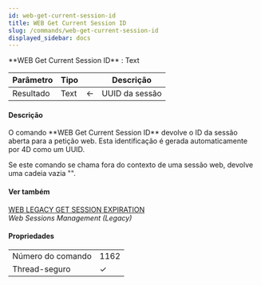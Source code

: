 ```yaml
---
id: web-get-current-session-id
title: WEB Get Current Session ID
slug: /commands/web-get-current-session-id
displayed_sidebar: docs
---
```


<!--REF #_command_.WEB Get current session ID.Syntax-->**WEB Get Current Session ID**  : Text<!-- END REF-->
<!--REF #_command_.WEB Get current session ID.Params-->
| Parâmetro | Tipo |  | Descrição |
| --- | --- | --- | --- |
| Resultado | Text | &#8592; | UUID da sessão |

<!-- END REF-->

#### Descrição 

<!--REF #_command_.WEB Get current session ID.Summary-->O comando **WEB Get Current Session ID** devolve o ID da sessão aberta para a petição web.<!-- END REF--> Esta identificação é gerada automaticamente por 4D como um UUID.  
  
Se este comando se chama fora do contexto de uma sessão web, devolve uma cadeia vazia "".

#### Ver também 

[WEB LEGACY GET SESSION EXPIRATION](web-legacy-get-session-expiration.md)  
*Web Sessions Management (Legacy)*  

#### Propriedades

|  |  |
| --- | --- |
| Número do comando | 1162 |
| Thread-seguro | &check; |


